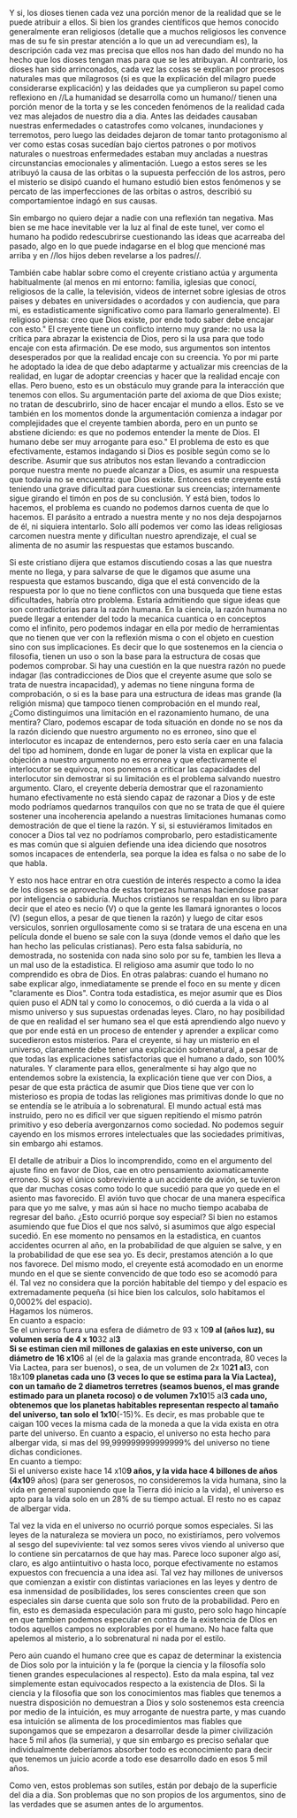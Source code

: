 Y si, los dioses tienen cada vez una porción menor de la realidad que se le puede atribuir a ellos. Si bien los grandes científicos que hemos conocido generalmente eran religiosos (detalle que a muchos religiosos les convence mas de su fe sin prestar atención a lo que un ad verecundiam es), la descripción cada vez mas precisa que ellos nos han dado del mundo no ha hecho que los dioses tengan mas para que se les atribuyan. Al contrario, los dioses han sido arrinconados, cada vez las cosas se explican por procesos naturales mas que milagrosos (si es que la explicación del milagro puede considerarse explicación) y las deidades que ya cumplieron su papel como reflexiono en //La humanidad se desarrolla como un humano// tienen una porción menor de la torta y se les conceden fenómenos de la realidad cada vez mas alejados de nuestro dia a dia. Antes las deidades causaban nuestras enfermedades o catastrofes como volcanes, inundaciones y terremotos, pero luego las deidades dejaron de tomar tanto protagonismo al ver como estas cosas sucedían bajo ciertos patrones o por motivos naturales o nuestroas enfermedades estaban muy ancladas a nuestras circunstancias emocionales y alimentación. Luego a estos seres se les atribuyó la causa de las orbitas o la supuesta perfección de los astros, pero el misterio se disipó cuando el humano estudió bien estos fenómenos y se percato de las imperfecciones de las orbitas o astros, describió su comportamientoe indagó en sus causas.  
  
Sin embargo no quiero dejar a nadie con una reflexión tan negativa. Mas bien se me hace inevitable ver la luz al final de este tunel, ver como el humano ha podido redescubrirse cuestionando las ideas que acarreaba del pasado, algo en lo que puede indagarse en el blog que mencioné mas arriba y en //los hijos deben revelarse a los padres//.  
  
  
  
  
También cabe hablar sobre como el creyente cristiano actúa y argumenta habitualmente (al menos en mi entorno: familia, iglesias que conocí, religiosos de la calle, la televisión, videos de internet sobre iglesias de otros paises y debates en universidades o acordados y con audiencia, que para mi, es estadisticamente significativo como para llamarlo generalmente). El religioso piensa: creo que Dios existe, por ende todo saber debe encajar con esto." El creyente tiene un conflicto interno muy grande: no usa la crítica para abrazar la existencia de Dios, pero si la usa para que todo encaje con esta afirmación. De ese modo, sus argumentos son intentos desesperados por que la realidad encaje con su creencia. Yo por mi parte he adoptado la idea de que debo adaptarme y actualizar mis creencias de la realidad, en lugar de adoptar creencias y hacer que la realidad encaje con ellas. Pero bueno, esto es un obstáculo muy grande para la interacción que tenemos con ellos. Su argumentación parte del axioma de que Dios existe; no tratan de descubrirlo, sino de hacer encajar el mundo a ellos. Esto se ve también en los momentos donde la argumentación comienza a indagar por complejidades que el creyente tambien aborda, pero en un punto se abstiene diciendo: es que no podemos entender la mente de Dios. El humano debe ser muy arrogante para eso." El problema de esto es que efectivamente, estamos indagando si Dios es posible según como se lo describe. Asumir que sus atributos nos estan llevando a contradiccion porque nuestra mente no puede alcanzar a Dios, es asumir una respuesta que todavia no se encuentra: que Dios existe. Entonces este creyente está teniendo una grave dificultad para cuestionar sus creencias; internamente sigue girando el timón en pos de su conclusión. Y está bien, todos lo hacemos, el problema es cuando no podemos darnos cuenta de que lo hacemos. El parásito a entrado a nuestra mente y no nos deja despojarnos de él, ni siquiera intentarlo. Solo allí podemos ver como las ideas religiosas carcomen nuestra mente y dificultan nuestro aprendizaje, el cual se alimenta de no asumir las respuestas que estamos buscando.  
  
Si este cristiano dijera que estamos discutiendo cosas a las que nuestra mente no llega, y para salvarse de que le digamos que asume una respuesta que estamos buscando, diga que el está convencido de la respuesta por lo que no tiene conflictos con una busqueda que tiene estas dificultades, habría otro problema. Estaría admitiendo que sigue ideas que son contradictorias para la razón humana. En la ciencia, la razón humana no puede llegar a entender del todo la mecanica cuantica o en conceptos como el infinito, pero podemos indagar en ella por medio de herramientas que no tienen que ver con la reflexión misma o con el objeto en cuestion sino con sus implicaciones. Es decir que lo que sostenemos en la ciencia o filosofia, tienen un uso o son la base para la estructura de cosas que podemos comprobar. Si hay una cuestión en la que nuestra razón no puede indagar (las contradicciones de Dios que el creyente asume que solo se trata de nuestra incapacidad), y ademas no tiene ninguna forma de comprobación, o si es la base para una estructura de ideas mas grande (la religión misma) que tampoco tienen comprobación en el mundo real, ¿Como distinguimos una limitación en el razonamiento humano, de una mentira? Claro, podemos escapar de toda situación en donde no se nos da la razón diciendo que nuestro argumento no es erroneo, sino que el interlocutor es incapaz de entendernos, pero esto sería caer en una falacia del tipo ad hominem, donde en lugar de poner la vista en explicar que la objeción a nuestro argumento no es erronea y que efectivamente el interlocutor se equivoca, nos ponemos a criticar las capacidades del interlocutor sin demostrar si su limitación es el problema salvando nuestro argumento. Claro, el creyente debería demostrar que el razonamiento humano efectivamente no está siendo capaz de razonar a Dios y de este modo podríamos quedarnos tranquilos con que no se trata de que él quiere sostener una incoherencia apelando a nuestras limitaciones humanas como demostración de que el tiene la razón. Y si, si estuviéramos limitados en conocer a Dios tal vez no podríamos comprobarlo, pero estadisticamente es mas común que si alguien defiende una idea diciendo que nosotros somos incapaces de entenderla, sea porque la idea es falsa o no sabe de lo que habla.  
  
  
Y esto nos hace entrar en otra cuestión de interés respecto a como la idea de los dioses se aprovecha de estas torpezas humanas haciendose pasar por inteligencia o sabiduría. Muchos cristianos se respaldan en su libro para decir que el ateo es necio (V) o que la gente les llamará ignorantes o locos (V) (segun ellos, a pesar de que tienen la razón) y luego de citar esos versiculos, sonrien orgullosamente como si se tratara de una escena en una película donde el bueno se sale con la suya (donde vemos el daño que les han hecho las peliculas cristianas). Pero esta falsa sabiduría, no demostrada, no sostenida con nada sino solo por su fe, tambien les lleva a un mal uso de la estadistica. El religioso ama asumir que todo lo no comprendido es obra de Dios. En otras palabras: cuando el humano no sabe explicar algo, inmediatamente se prende el foco en su mente y dicen "claramente es Dios". Contra toda estadistica, es mejor asumir que es Dios quien puso el ADN tal y como lo conocemos, o dió cuerda a la vida o al mismo universo y sus supuestas ordenadas leyes. Claro, no hay posibilidad de que en realidad el ser humano sea el que está aprendiendo algo nuevo y que por ende está en un proceso de entender y aprender a explicar como sucedieron estos misterios. Para el creyente, si hay un misterio en el universo, claramente debe tener una explicación sobrenatural, a pesar de que todas las explicaciones satisfactorias que el humano a dado, son 100% naturales. Y claramente para ellos, generalmente si hay algo que no entendemos sobre la existencia, la explicación tiene que ver con Dios, a pesar de que esta práctica de asumir que Dios tiene que ver con lo misterioso es propia de todas las religiones mas primitivas donde lo que no se entendía se le atribuía a lo sobrenatural. El mundo actual está mas instruido, pero no es dificil ver que siguen repitiendo el mismo patrón primitivo y eso debería avergonzarnos como sociedad. No podemos seguir cayendo en los mismos errores intelectuales que las sociedades primitivas, sin embargo ahi estamos.  
  
El detalle de atribuir a Dios lo incomprendido, como en el argumento del ajuste fino en favor de Dios, cae en otro pensamiento axiomaticamente erroneo. Si soy el único sobreviviente a un accidente de avión, se tuvieron que dar muchas cosas como todo lo que sucedió para que yo quede en el asiento mas favorecido. El avión tuvo que chocar de una manera específica para que yo me salve, y mas aún si hace no mucho tiempo acababa de regresar del baño. ¿Esto ocurrió porque soy especial? Si bien no estamos asumiendo que fue Dios el que nos salvó, si asumimos que algo especial sucedió. En ese momento no pensamos en la estadistica, en cuantos accidentes ocurren al año, en la probabilidad de que alguien se salve, y en la probabilidad de que ese sea yo. Es decir, prestamos atención a lo que nos favorece. Del mismo modo, el creyente está acomodado en un enorme mundo en el que se siente convencido de que todo eso se acomodó para él. Tal vez no considera que la porción habitable del tiempo y del espacio es extremadamente pequeña (si hice bien los calculos, solo habitamos el 0,0002% del espacio).  
Hagamos los números.  
En cuanto a espacio:  
Se el universo fuera una esfera de diámetro de 93 x 10**9 al (años luz), su volumen sería de 4 x 10**32 al**3  
Si se estiman cien mil millones de galaxias en este universo, con un diámetro de 16 x10**6 al (el de la galaxia mas grande encontrada, 80 veces la Via Lactea, para ser buenos), o sea, de un volumen de 2x 10**21 al**3, con 18x10**9 planetas cada uno (3 veces lo que se estima para la Via Lactea), con un tamaño de 2 diametros terretres (seamos buenos, el mas grande estimado para un planeta rocoso) o de volumen 7x10**15 al**3 cada uno, obtenemos que los planetas habitables representan respecto al tamaño del universo, tan solo el 1x10**(-15)%. Es decir, es mas probable que te caigan 100 veces la misma cada de la moneda a que la vida exista en otra parte del universo. En cuanto a espacio, el universo no esta hecho para albergar vida, si mas del 99,999999999999999% del universo no tiene dichas condiciones.  
En cuanto a tiempo:  
Si el universo existe hace 14 x10**9 años, y la vida hace 4 billones de años (4x10**9 años) (para ser generosos, no consideremos la vida humana, sino la vida en general suponiendo que la Tierra dió inicio a la vida), el universo es apto para la vida solo en un 28% de su tiempo actual. El resto no es capaz de albergar vida.  
  
Tal vez la vida en el universo no ocurrió porque somos especiales. Si las leyes de la naturaleza se moviera un poco, no existiríamos, pero volvemos al sesgo del supeviviente: tal vez somos seres vivos viendo al universo que lo contiene sin percatarnos de que hay mas. Parece loco suponer algo así, claro, es algo antiintuitivo o hasta loco, porque efectivamente no estamos expuestos con frecuencia a una idea así. Tal vez hay millones de universos que comienzan a existir con distintas variaciones en las leyes y dentro de esa inmensidad de posibilidades, los seres conscientes creen que son especiales sin darse cuenta que solo son fruto de la probabilidad. Pero en fin, esto es demasiada especulación para mi gusto, pero solo hago hincapíe en que tambien podemos especular en contra de la existencia de DIos en todos aquellos campos no explorables por el humano. No hace falta que apelemos al misterio, a lo sobrenatural ni nada por el estilo.  
  
Pero aún cuando el humano cree que es capaz de determinar la existencia de Dios solo por la intuición y la fe (porque la ciencia y la filosofía solo tienen grandes especulaciones al respecto). Esto da mala espina, tal vez simplemente estan equivocados respecto a la existencia de DIos. Si la ciencia y la filosofia que son los conocimientos mas fiables que tenemos a nuestra disposición no demuestran a Dios y solo sostenemos esta creencia por medio de la intuición, es muy arrogante de nuestra parte, y mas cuando esa intuición se alimenta de los procedimientos mas fiables que supongamos que se empezaron a desarrollar desde la pimer civilización hace 5 mil años (la sumeria), y que sin embargo es preciso señalar que individualmente deberíamos absorber todo es econocimiento para decir que tenemos un juicio acorde a todo ese desarrollo dado en esos 5 mil años.  
  
Como ven, estos problemas son sutiles, están por debajo de la superficie del dia a dia. Son problemas que no son propios de los argumentos, sino de las verdades que se asumen antes de lo argumentos.
